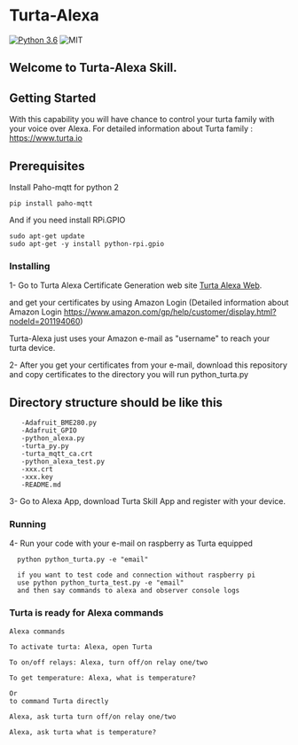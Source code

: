 # Turta-Alexa

[![Python 3.6](https://img.shields.io/pypi/v/python-symphony.svg)](https://www.python.org/downloads/release/python-360/)
![MIT](https://img.shields.io/pypi/l/ansicolortags.svg)

## Welcome to Turta-Alexa Skill.

## Getting Started

With this capability you will have chance to control your turta family with your voice over Alexa.
For detailed information about Turta family : https://www.turta.io

## Prerequisites

Install Paho-mqtt for python 2

```
pip install paho-mqtt
```
And if you need install RPi.GPIO

```
sudo apt-get update
sudo apt-get -y install python-rpi.gpio
```

### Installing


1- Go to Turta Alexa Certificate Generation web site [Turta Alexa Web](https://turtaalexa.com/).

and get your certificates by using Amazon Login 
(Detailed information about Amazon Login https://www.amazon.com/gp/help/customer/display.html?nodeId=201194060)

Turta-Alexa just uses your Amazon e-mail as "username" to reach your turta device.

2- After you get your certificates from your e-mail, download this repository and copy certificates to the directory you will run python_turta.py

  ## Directory structure should be like this
       -Adafruit_BME280.py
       -Adafruit_GPIO
       -python_alexa.py
       -turta_py.py
       -turta_mqtt_ca.crt
       -python_alexa_test.py
       -xxx.crt
       -xxx.key
       -README.md
      
3- Go to Alexa App, download Turta Skill App and register with your device.

### Running 

4- Run your code with your e-mail on raspberry as Turta equipped
```
  python python_turta.py -e "email" 
  
  if you want to test code and connection without raspberry pi
  use python python_turta_test.py -e "email"
  and then say commands to alexa and observer console logs
  ```
  
  
  ### Turta is ready for Alexa commands
    Alexa commands
  ```
  To activate turta: Alexa, open Turta
  
  To on/off relays: Alexa, turn off/on relay one/two
  
  To get temperature: Alexa, what is temperature?
  
  Or
  to command Turta directly
  
  Alexa, ask turta turn off/on relay one/two
  
  Alexa, ask turta what is temperature?
  ```
